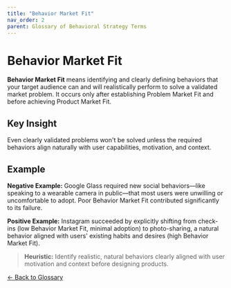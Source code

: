 ```yaml
---
title: "Behavior Market Fit"
nav_order: 2
parent: Glossary of Behavioral Strategy Terms
---
```


# Behavior Market Fit

**Behavior Market Fit** means identifying and clearly defining behaviors that your target audience can and will realistically perform to solve a validated market problem. It occurs only after establishing Problem Market Fit and before achieving Product Market Fit.

## Key Insight

Even clearly validated problems won't be solved unless the required behaviors align naturally with user capabilities, motivation, and context.

## Example

**Negative Example:** Google Glass required new social behaviors—like speaking to a wearable camera in public—that most users were unwilling or uncomfortable to adopt. Poor Behavior Market Fit contributed significantly to its failure.

**Positive Example:** Instagram succeeded by explicitly shifting from check-ins (low Behavior Market Fit, minimal adoption) to photo-sharing, a natural behavior aligned with users' existing habits and desires (high Behavior Market Fit).

> **Heuristic:** Identify realistic, natural behaviors clearly aligned with user motivation and context before designing products.

[← Back to Glossary](/glossary/)